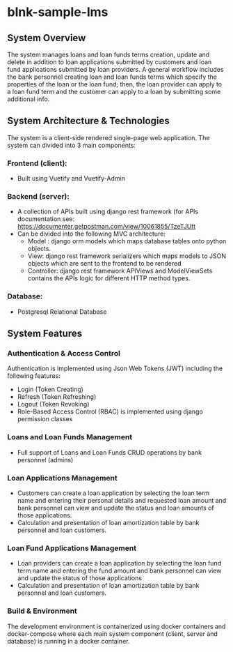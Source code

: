 # blnk-sample-lms

## System Overview
The system manages loans and loan funds terms creation, update and delete in addition to loan applications submitted by customers and loan fund applications submitted by loan providers. A general workflow includes the bank personnel creating loan and loan funds terms which specify the properties of the loan or the loan fund; then, the loan provider can apply to a loan fund term and the customer can apply to a loan by submitting some additional info.  

## System Architecture & Technologies
The system is a client-side rendered single-page web application. The system can divided into 3 main components:
### Frontend (client):
- Built using Vuetify and Vuetify-Admin 
### Backend (server):
- A collection of APIs built using django rest framework (for APIs documentation see: https://documenter.getpostman.com/view/10061855/TzeTJUtt
- Can be divided into the following MVC architecture:
    - Model : django orm models which maps database tables onto python objects.
    - View: django rest framework serializers which maps models to JSON objects which are sent to the frontend to be rendered
    - Controller: django rest framework APIViews and ModelViewSets contains the APIs logic for different HTTP method types.
### Database:
- Postgresql Relational Database 

## System Features
### Authentication & Access Control
Authentication is implemented using Json Web Tokens (JWT) including the following features:
- Login (Token Creating)
- Refresh (Token Refreshing)
- Logout (Token Revoking)
- Role-Based Access Control (RBAC) is implemented using django permission classes
### Loans and Loan Funds Management
- Full support of Loans and Loan Funds CRUD operations by bank personnel (admins)

### Loan Applications Management
- Customers can create a loan application by selecting the loan term name and entering their personal details and requested loan amount and bank personnel can view and update the status and loan amounts of those applications.
- Calculation and presentation of loan amortization table by bank personnel and loan customers.
### Loan Fund Applications Management
- Loan providers can create a loan application by selecting the loan fund term name and entering the fund amount and bank personnel can view and update the status of those applications
- Calculation and presentation of loan amortization table by bank personnel and loan customers.

### Build & Environment
The development environment is containerized using docker containers and docker-compose where each main system component (client, server and database) is running in a docker container.
